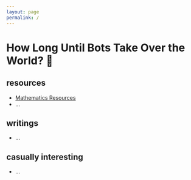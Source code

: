 ```yaml
---
layout: page
permalink: /
---
```


# []()
# How Long Until Bots Take Over the World? 🍵

## resources
- [Mathematics Resources](http://ctesta.com/articles/2017-03/Math-Resources)
- ...

## writings
- ...

## casually interesting
- ...
